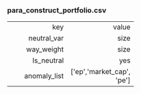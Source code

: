 ### para_construct_portfolio.csv

<table border=0 cellpadding=0 cellspacing=0 width=640 style='border-collapse:
 collapse;table-layout:fixed;width:360pt'>
 <col class=xl6726419 width=139 style='mso-width-source:userset;mso-width-alt:
 4458;width:105pt'>
 <col width=69 style='width:52pt'>
 <tr height=19 style='height:14.5pt'>
  <td height=19 class=xl6626419 align=right style='height:14.5pt'>key</td>
  <td class=xl6426419 align=right>value</td>
 </tr>
 <tr height=19 style='height:14.5pt'>
  <td height=19 class=xl6626419 align=right style='height:14.5pt'>neutral_var</td>
  <td class=xl6426419 align=right>size</td>
 </tr>
 <tr height=19 style='height:14.5pt'>
  <td height=19 class=xl6626419 align=right style='height:14.5pt'>way_weight</td>
  <td class=xl6426419 align=right>size</td>
 </tr>
 <tr height=19 style='height:14.5pt'>
  <td height=19 class=xl6626419 align=right style='height:14.5pt'>Is_neutral</td>
  <td class=xl6426419 align=right>yes</td>
 </tr>
 <tr height=19 style='height:14.5pt'>
  <td height=19 class=xl6626419 align=right style='height:14.5pt'>anomaly_list</td>
  <td class=xl6426419 align=right>['ep','market_cap', 'pe']</td>
 </tr>
 </table>